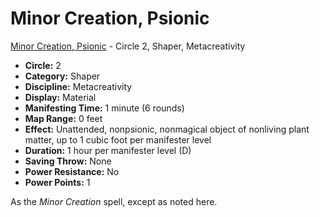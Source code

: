 # Minor Creation, Psionic

[Minor Creation, Psionic](/Psionics/M/MinorCreationPsionic.md) - Circle 2, Shaper, Metacreativity

- **Circle:** 2
- **Category:** Shaper
- **Discipline:** Metacreativity
- **Display:** Material
- **Manifesting Time:** 1 minute (6 rounds)
- **Map Range:** 0 feet
- **Effect:** Unattended, nonpsionic, nonmagical object of nonliving plant matter, up to 1 cubic foot per manifester level
- **Duration:** 1 hour per manifester level (D)
- **Saving Throw:** None
- **Power Resistance:** No
- **Power Points:** 1

As the *Minor Creation* spell, except as noted here.
